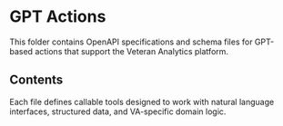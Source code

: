 # GPT Actions

This folder contains OpenAPI specifications and schema files for GPT-based actions that support the Veteran Analytics platform.


## Contents





Each file defines callable tools designed to work with natural language interfaces, structured data, and VA-specific domain logic.
